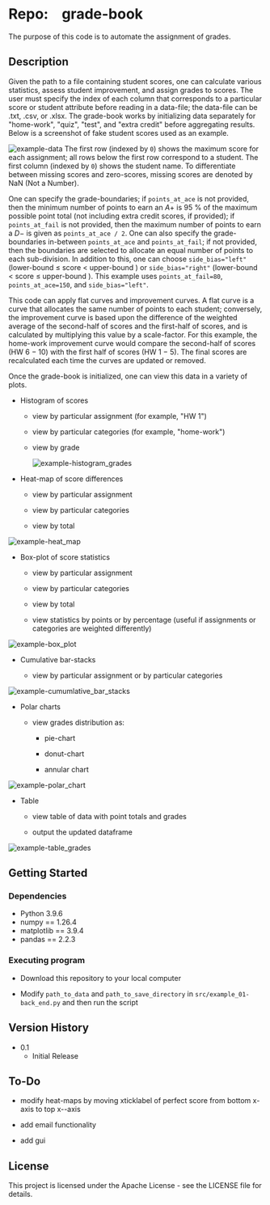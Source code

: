 # Repo:    grade-book

The purpose of this code is to automate the assignment of grades.

## Description

Given the path to a file containing student scores, one can calculate various statistics, assess student improvement, and assign grades to scores. The user must specify the index of each column that corresponds to a particular score or student attribute before reading in a data-file; the data-file can be .txt, .csv, or .xlsx. The grade-book works by initializing data separately for "home-work", "quiz", "test", and "extra credit" before aggregating results. Below is a screenshot of fake student scores used as an example.

![example-data](data/data_screenshot.png)
The first row (indexed by `0`) shows the maximum score for each assignment; all rows below the first row correspond to a student. The first column (indexed by `0`) shows the student name. To differentiate between missing scores and zero-scores, missing scores are denoted by NaN (Not a Number).

One can specify the grade-boundaries; if `points_at_ace` is not provided, then the minimum number of points to earn an $A+$ is $95$ % of the maximum possible point total (not including extra credit scores, if provided); if `points_at_fail` is not provided, then the maximum number of points to earn a $D-$ is given as `points_at_ace / 2`. One can also specify the grade-boundaries in-between `points_at_ace` and `points_at_fail`; if not provided, then the boundaries are selected to allocate an equal number of points to each sub-division. In addition to this, one can choose `side_bias="left"` (lower-bound $\leq$ score $<$ upper-bound ) or `side_bias="right"` (lower-bound $<$ score $\leq$ upper-bound ). This example uses `points_at_fail=80`, `points_at_ace=150`, and `side_bias="left"`.

This code can apply flat curves and improvement curves. A flat curve is a curve that allocates the same number of points to each student; conversely, the improvement curve is based upon the difference of the weighted average of the second-half of scores and the first-half of scores, and is calculated by multiplying this value by a scale-factor. For this example, the home-work improvement curve would compare the second-half of scores (HW 6 $-$ 10) with the first half of scores (HW 1 $-$ 5). The final scores are recalculated each time the curves are updated or removed.

Once the grade-book is initialized, one can view this data in a variety of plots. 

* Histogram of scores
  
  * view by particular assignment (for example, "HW 1")
  
  * view by particular categories (for example, "home-work")
  
  * view by grade
    
    <img src="output/Hist-wRUG-ByGrades.png" title="" alt="example-histogram_grades" data-align="center">

* Heat-map of score differences
  
  * view by particular assignment
  
  * view by particular categories
  
  * view by total

<img src="output/HeatMap-HW_1_HW_2_HW_3_HW_4_HW_5_HW_6_HW_7_HW_8_HW_9_HW_10_Quiz_Test_flat_curve_home_work_improvement_curve_exam_improvement_curve-ByPoints.png" title="" alt="example-heat_map" data-align="center">

* Box-plot of score statistics
  
  * view by particular assignment
  
  * view by particular categories
  
  * view by total
  
  * view statistics by points or by percentage (useful if assignments or categories are weighted differently)

<img src="output/BoxPlot-HW_1_HW_2_HW_3_HW_4_HW_5_HW_6_HW_7_HW_8_HW_9_HW_10_Quiz_Test_flat_curve_home_work_improvement_curve_exam_improvement_curve-ByPoints.png" title="" alt="example-box_plot" data-align="center">

* Cumulative bar-stacks
  
  * view by particular assignment or by particular categories

<img src="output/BarStack-wDIFF-HW_1_HW_2_HW_3_HW_4_HW_5_HW_6_HW_7_HW_8_HW_9_HW_10_Quiz_Test_flat_curve_home_work_improvement_curve_exam_improvement_curve-ByPoints.png" title="" alt="example-cumumlative_bar_stacks" data-align="center">

* Polar charts
  
  * view grades distribution as:
    
    * pie-chart
    
    * donut-chart
    
    * annular chart

<img src="output/PolarChart-Annulus-ByGrades.png" title="" alt="example-polar_chart" data-align="center">

* Table
  
  * view table of data with point totals and grades
  
  * output the updated dataframe

<img src="output/Table-woSWAP-ByGrades.png" title="" alt="example-table_grades" data-align="center">

## Getting Started

### Dependencies

* Python 3.9.6
* numpy == 1.26.4
* matplotlib == 3.9.4
* pandas == 2.2.3

### Executing program

* Download this repository to your local computer

* Modify `path_to_data` and `path_to_save_directory` in `src/example_01-back_end.py` and then run the script

## Version History

* 0.1
  * Initial Release

## To-Do

* modify heat-maps by moving xticklabel of perfect score from bottom x-axis to top x--axis

* add email functionality

* add gui

## License

This project is licensed under the Apache License - see the LICENSE file for details.
